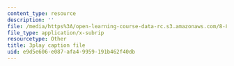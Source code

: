 ```yaml
---
content_type: resource
description: ''
file: /media/https%3A/open-learning-course-data-rc.s3.amazonaws.com/8-851-effective-field-theory-spring-2013/e9d5e606e087afa49959191b462f40db_zqOoSBbcack.srt
file_type: application/x-subrip
resourcetype: Other
title: 3play caption file
uid: e9d5e606-e087-afa4-9959-191b462f40db
---
```


